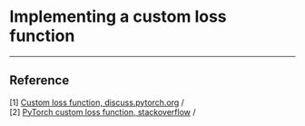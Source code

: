 # Implementing a custom loss function 



***
## Reference 
[1] [Custom loss function, discuss.pytorch.org](https://discuss.pytorch.org/t/custom-loss-functions/29387) / <br/>
[2] [PyTorch custom loss function, stackoverflow](https://stackoverflow.com/questions/53980031/pytorch-custom-loss-function) / 